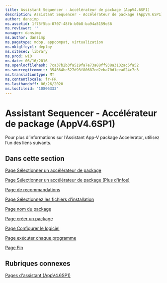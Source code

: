 ```yaml
---
title: Assistant Sequencer - Accélérateur de package (AppV4.6SP1)
description: Assistant Sequencer - Accélérateur de package (AppV4.6SP1)
author: dansimp
ms.assetid: 1f75f5ba-0707-48fb-b0b8-ba94a5159e36
ms.reviewer: ''
manager: dansimp
ms.author: dansimp
ms.pagetype: mdop, appcompat, virtualization
ms.mktglfcycl: deploy
ms.sitesec: library
ms.prod: w10
ms.date: 06/16/2016
ms.openlocfilehash: 7ca37b2b3fa519fa7e73a88ff938a3102ac5fa52
ms.sourcegitcommit: 354664bc527d93f80687cd2eba70d1eea024c7c3
ms.translationtype: MT
ms.contentlocale: fr-FR
ms.lasthandoff: 06/26/2020
ms.locfileid: "10806333"
---
```

# Assistant Sequencer - Accélérateur de package (AppV4.6SP1)


Pour plus d’informations sur l’Assistant App-V package Accelerator, utilisez l’un des liens suivants.

## Dans cette section


<a href="" id="select-package-accelerator-page"></a>[Page Sélectionner un accélérateur de package](select-package-accelerator-page.md)  

<a href="" id="select-package-accelerator--learn-more--page"></a>[Page Sélectionner un accélérateur de package (Plus d'infos)](select-package-accelerator--learn-more--page.md)  

<a href="" id="guidance-page"></a>[Page de recommandations](guidance-page-app-v-46-sp1.md)  

<a href="" id="select-installation-files-page"></a>[Page Sélectionnez les fichiers d’installation](select-installation-files-page-app-v-46-sp1.md)  

<a href="" id="package-name-page"></a>[Page nom du package](package-name-page--app-v-46-sp1.md)  

<a href="" id="create-package-page"></a>[Page créer un package](create-package-page--app-v-46-sp1.md)  

<a href="" id="configure-software-page"></a>[Page Configurer le logiciel](configure-software-page-app-v-46-sp1.md)  

<a href="" id="run-each-program-page"></a>[Page exécuter chaque programme](run-each-program-page-app-v-46-sp1.md)  

<a href="" id="completion-page"></a>[Page Fin](completion-page-package-accelerator.md)  

## Rubriques connexes


[Pages d'assistant (AppV4.6SP1)](wizard-pages--appv-46-sp1-.md)

 

 





